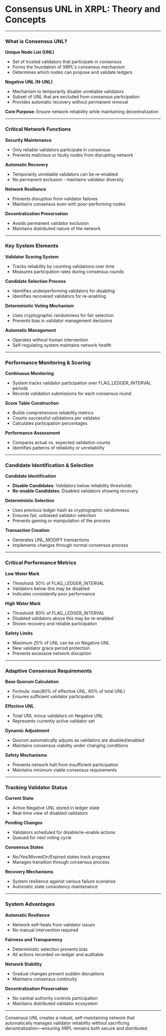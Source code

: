 # Consensus UNL in XRPL: Theory and Concepts

---

<!-- ## Slide 1: Introduction to Consensus UNL -->

### What is Consensus UNL?

**Unique Node List (UNL)**
- Set of trusted validators that participate in consensus
- Forms the foundation of XRPL's consensus mechanism
- Determines which nodes can propose and validate ledgers

**Negative UNL (N-UNL)**
- Mechanism to temporarily disable unreliable validators
- Subset of UNL that are excluded from consensus participation
- Provides automatic recovery without permanent removal

**Core Purpose**: Ensure network reliability while maintaining decentralization

---

<!-- ## Slide 2: Why Consensus UNL Matters -->

### Critical Network Functions

**Security Maintenance**
- Only reliable validators participate in consensus
- Prevents malicious or faulty nodes from disrupting network

**Automatic Recovery**
- Temporarily unreliable validators can be re-enabled
- No permanent exclusion - maintains validator diversity

**Network Resilience**
- Prevents disruption from validator failures
- Maintains consensus even with poor-performing nodes

**Decentralization Preservation**
- Avoids permanent validator exclusion
- Maintains distributed nature of the network

---

<!-- ## Slide 3: Core Components Overview -->

### Key System Elements

**Validator Scoring System**
- Tracks reliability by counting validations over time
- Measures participation rates during consensus rounds

**Candidate Selection Process**
- Identifies underperforming validators for disabling
- Identifies recovered validators for re-enabling

**Deterministic Voting Mechanism**
- Uses cryptographic randomness for fair selection
- Prevents bias in validator management decisions

**Automatic Management**
- Operates without human intervention
- Self-regulating system maintains network health

---

<!-- ## Slide 4: The Consensus Process - Phase 1 -->

### Performance Monitoring & Scoring

**Continuous Monitoring**
- System tracks validator participation over FLAG_LEDGER_INTERVAL periods
- Records validation submissions for each consensus round

**Score Table Construction**
- Builds comprehensive reliability metrics
- Counts successful validations per validator
- Calculates participation percentages

**Performance Assessment**
- Compares actual vs. expected validation counts
- Identifies patterns of reliability or unreliability

---

<!-- ## Slide 5: The Consensus Process - Phase 2 -->

### Candidate Identification & Selection

**Candidate Identification**
- **Disable Candidates**: Validators below reliability thresholds
- **Re-enable Candidates**: Disabled validators showing recovery

**Deterministic Selection**
- Uses previous ledger hash as cryptographic randomness
- Ensures fair, unbiased validator selection
- Prevents gaming or manipulation of the process

**Transaction Creation**
- Generates UNL_MODIFY transactions
- Implements changes through normal consensus process

---

<!-- ## Slide 6: Key Thresholds and Parameters -->

### Critical Performance Metrics

**Low Water Mark**
- Threshold: 50% of FLAG_LEDGER_INTERVAL
- Validators below this may be disabled
- Indicates consistently poor performance

**High Water Mark**
- Threshold: 80% of FLAG_LEDGER_INTERVAL
- Disabled validators above this may be re-enabled
- Shows recovery and reliable participation

**Safety Limits**
- Maximum 25% of UNL can be on Negative UNL
- New validator grace period protection
- Prevents excessive network disruption

---

<!-- ## Slide 7: Quorum Dynamics -->

### Adaptive Consensus Requirements

**Base Quorum Calculation**
- Formula: max(80% of effective UNL, 60% of total UNL)
- Ensures sufficient validator participation

**Effective UNL**
- Total UNL minus validators on Negative UNL
- Represents currently active validator set

**Dynamic Adjustment**
- Quorum automatically adjusts as validators are disabled/enabled
- Maintains consensus viability under changing conditions

**Safety Mechanisms**
- Prevents network halt from insufficient participation
- Maintains minimum viable consensus requirements

---

<!-- ## Slide 8: State Management System -->

### Tracking Validator Status

**Current State**
- Active Negative UNL stored in ledger state
- Real-time view of disabled validators

**Pending Changes**
- Validators scheduled for disable/re-enable actions
- Queued for next voting cycle

**Consensus States**
- No/Yes/MovedOn/Expired states track progress
- Manages transition through consensus process

**Recovery Mechanisms**
- System resilience against various failure scenarios
- Automatic state consistency maintenance

---

<!-- ## Slide 9: Benefits and Design Goals -->

### System Advantages

**Automatic Resilience**
- Network self-heals from validator issues
- No manual intervention required

**Fairness and Transparency**
- Deterministic selection prevents bias
- All actions recorded on-ledger and auditable

**Network Stability**
- Gradual changes prevent sudden disruptions
- Maintains consensus continuity

**Decentralization Preservation**
- No central authority controls participation
- Maintains distributed validator ecosystem

---

Consensus UNL creates a robust, self-maintaining network that automatically manages validator reliability without sacrificing decentralization—ensuring XRPL remains both secure and distributed.